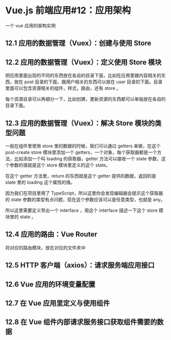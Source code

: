 # Vue.js 前端应用#12：应用架构

一个 vue 应用的架构实例

## 12.1 应用的数据管理（Vuex）：创建与使用 Store

## 12.2 应用的数据管理（Vuex）：定义使用 Store 模块

把应用里面出现的不同的东西放在各自的目录下面，比如在应用里跟内容相关的东西，放在 post 目录的下面，跟用户相关的东西可以放在 user 目录的下面。目录里面可以包含资源相关的组件，样式，路由，还有 store 。

每个资源目录可以再细分一下，比如创建，更新资源的东西都可以单独放在各自的目录下面。

## 12.3 应用的数据管理（Vuex）：解决 Store 模块的类型问题

一般在组件里使用 store 里的数据的时候，我们可以通过 getters 来做，在这个 post-create store 模块里添加一个 getters，一个对象，每个获取器都是一个方法，比如添加一个叫 loading 的获取器，getter 方法可以接收一个 state 参数，这个参数的值就是这个 store 模块里定义的这个 state。

在这个 getter 方法里，return 的东西就是这个 getter 提供的数据，返回的是 state 里的 loading 这个属性的值。

因为我们在项目里用了 TypeScript，所以这里你会发现编辑器会提示这个获取器的 state 参数的类型有点问题，现在这个参数应该可以是任意类型，也就是 any。

所以这里需要定义导出一个 interface ，用这个 interface 描述一下这个 store 模块里的 state 。

## 12.4 应用的路由：Vue Router

将对应的路由模块，放在对应的文件夹中

## 12.5 HTTP 客户端（axios）：请求服务端应用接口

## 12.6 Vue 应用的环境变量配置

## 12.7 在 Vue 应用里定义与使用组件

## 12.8 在 Vue 组件内部请求服务接口获取组件需要的数据
